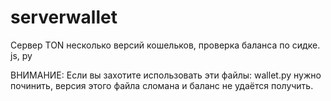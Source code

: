 # serverwallet
Сервер TON несколько версий кошельков, проверка баланса по сидке. js, py

ВНИМАНИЕ: Если вы захотите использовать эти файлы: wallet.py нужно починить, версия этого файла сломана и баланс не удаётся получить.
